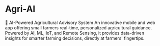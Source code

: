 # Agri-AI
🌾 AI-Powered Agricultural Advisory System An innovative mobile and web app offering small farmers real-time, personalized agricultural guidance. Powered by AI, ML, IoT, and Remote Sensing, it provides data-driven insights for smarter farming decisions, directly at farmers' fingertips.
